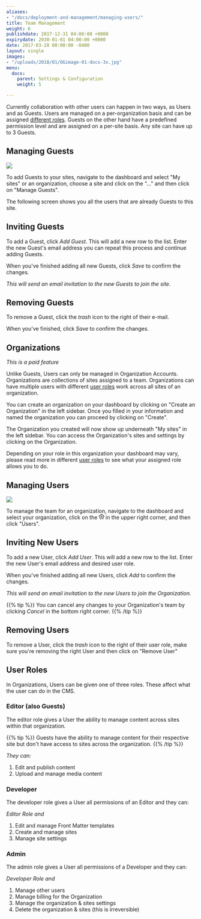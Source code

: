 ```yaml
---
aliases:
- "/docs/deployment-and-management/managing-users/"
title: Team Management
weight: 6
publishdate: 2017-12-31 04:00:00 +0000
expirydate: 2030-01-01 04:00:00 +0000
date: 2017-03-28 00:00:00 -0400
layout: single
images:
- "/uploads/2018/01/OGimage-01-docs-3x.jpg"
menu:
  docs:
    parent: Settings & Configuration
    weight: 5

---
```

Currently collaboration with other users can happen in two ways, as Users and as Guests. Users are managed on a per-organization basis and can be assigned [different roles](#user-roles). Guests on the other hand have a predefined permission level and are assigned on a per-site basis. Any site can have up to 3 Guests.

## Managing Guests

![](/uploads/2018/03/team-management-add-guest.png)

To add Guests to your sites, navigate to the dashboard and select "My sites" or an organization, choose a site and click on the "..." and then click on "Manage Guests". 

The following screen shows you all the users that are already Guests to this site. 

## Inviting Guests

To add a Guest, click _Add Guest_. This will add a new row to the list. Enter the new Guest's email address you can repeat this process and continue adding Guests.

When you've finished adding all new Guests, click _Save_ to confirm the changes.

_This will send an email invitation to the new Guests to join the site._

## Removing Guests

To remove a Guest, click the _trash_ icon to the right of their e-mail.

When you've finished, click _Save_ to confirm the changes.

## Organizations
*This is a paid feature*

Unlike Guests, Users can only be managed in Organization Accounts. Organizations are collections of sites assigned to a team. Organizations can have multiple users with different [user roles](/docs/settings/team-management/#user-roles) work across all sites of an organization.

You can create an organization on your dashboard by clicking on "Create an Organization" in the left sidebar. 
Once you filled in your information and named the organization you can proceed by clicking on "Create".

The Organization you created will now show up underneath "My sites" in the left sidebar. You can access the Organization's sites and settings by clicking on the Organization.

Depending on your role in this organization your dashboard may vary, please read more in different [user roles](/docs/settings/team-management/#user-roles) to see what your assigned role allows you to do.

## Managing Users

![](/uploads/2018/03/team-management-settings.png)

To manage the team for an organization, navigate to the dashboard and select your organization, click on the <svg xmlns="http://www.w3.org/2000/svg" width="14" height="14" viewBox="0 0 24 24"><g fill="none" fill-rule="evenodd" stroke="currentcolor" stroke-width="2"><path d="M7.75 22.149L12 19.48l4.25 2.669a11.029 11.029 0 0 0 4.088-2.973l-1.224-4.865 3.85-3.216a10.933 10.933 0 0 0-1.561-4.807l-5.006-.34-1.87-4.656A11.032 11.032 0 0 0 12 1c-.87 0-1.715.1-2.527.292l-1.87 4.657-5.006.339a10.933 10.933 0 0 0-1.56 4.807l3.85 3.216-1.225 4.865a11.029 11.029 0 0 0 4.087 2.973z"></path><circle cx="12" cy="12" r="3"></circle></g></svg> in the upper right corner, and then click "Users".

## Inviting New Users

To add a new User, click _Add User_. This will add a new row to the list. Enter the new User's email address and desired user role.

When you've finished adding all new Users, click _Add_ to confirm the changes.

_This will send an email invitation to the new Users to join the Organization._

{{% tip %}}
You can cancel any changes to your Organization's team by clicking _Cancel_ in the bottom right corner.
{{% /tip %}}

## Removing Users

To remove a User, click the _trash_ icon to the right of their user role, make sure you're removing the right User and then click on "Remove User"

## User Roles

In Organizations, Users can be given one of three roles. These affect what the user can do in the CMS.

### Editor (also Guests)

The editor role gives a User the ability to manage content across sites within that organization.

{{% tip %}}
Guests have the ability to manage content for their respective site but don't have access to sites across the organization.
{{% /tip %}} 

*They can:*

1. Edit and publish content
2. Upload and manage media content

### Developer

The developer role gives a User all permissions of an Editor and they can:

*Editor Role and*

1. Edit and manage Front Matter templates
2. Create and manage sites
3. Manage site settings

### Admin

The admin role gives a User all permissions of a Developer and they can:

*Developer Role and*

1. Manage other users
2. Manage billing for the Organization
3. Manage the organization & sites settings
4. Delete the organization & sites (this is irreversible)